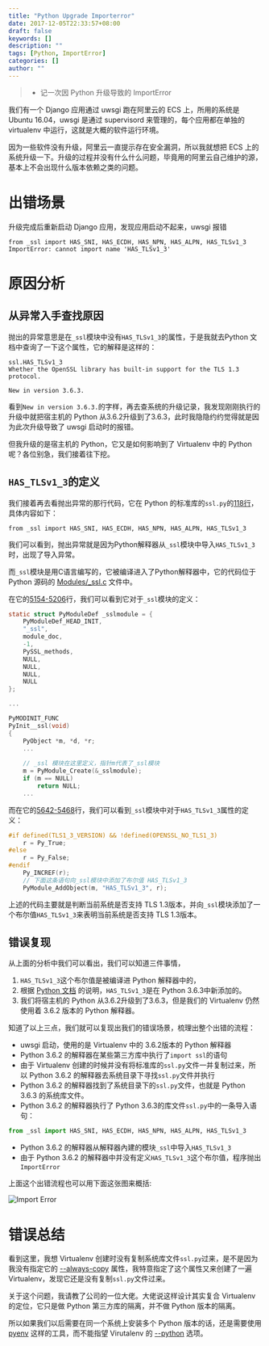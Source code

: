 ```yaml
---
title: "Python Upgrade Importerror"
date: 2017-12-05T22:33:57+08:00
draft: false
keywords: []
description: ""
tags: [Python, ImportError]
categories: []
author: ""
---
```


> + 记一次因 Python 升级导致的 ImportError

<!--more-->


我们有一个 Django 应用通过 uwsgi 跑在阿里云的 ECS 上，所用的系统是 Ubuntu 16.04，uwsgi 是通过 supervisord 来管理的，每个应用都在单独的 virtualenv 中运行，这就是大概的软件运行环境。

因为一些软件没有升级，阿里云一直提示存在安全漏洞，所以我就想把 ECS 上的系统升级一下。升级的过程并没有什么什么问题，毕竟用的阿里云自己维护的源，基本上不会出现什么版本依赖之类的问题。

# 出错场景

升级完成后重新启动 Django 应用，发现应用启动不起来，uwsgi 报错

```
from _ssl import HAS_SNI, HAS_ECDH, HAS_NPN, HAS_ALPN, HAS_TLSv1_3
ImportError: cannot import name 'HAS_TLSv1_3'
```

# 原因分析

## 从异常入手查找原因

抛出的异常意思是在`_ssl`模块中没有`HAS_TLSv1_3`的属性，于是我就去Python 文档中查询了一下这个属性，它的解释是这样的：

```
ssl.HAS_TLSv1_3
Whether the OpenSSL library has built-in support for the TLS 1.3 protocol.

New in version 3.6.3.
```

看到`New in version 3.6.3.`的字样，再去查系统的升级记录，我发现刚刚执行的升级中就把宿主机的 Python 从3.6.2升级到了3.6.3，此时我隐隐约约觉得就是因为此次升级导致了 uwsgi 启动时的报错。

但我升级的是宿主机的 Python，它又是如何影响到了 Virtualenv 中的 Python 呢？各位别急，我们接着往下挖。

## `HAS_TLSv1_3`的定义

我们接着再去看抛出异常的那行代码，它在 Python 的标准库的`ssl.py`的[118行](https://github.com/python/cpython/blob/v3.6.3/Lib/ssl.py#L118)，具体内容如下：

```
from _ssl import HAS_SNI, HAS_ECDH, HAS_NPN, HAS_ALPN, HAS_TLSv1_3
```

我们可以看到，抛出异常就是因为Python解释器从`_ssl`模块中导入`HAS_TLSv1_3`时，出现了导入异常。

而`_ssl`模块是用C语言编写的，它被编译进入了Python解释器中，它的代码位于 Python 源码的 [Modules/_ssl.c](https://github.com/python/cpython/blob/v3.6.3/Lib/ssl.py) 文件中。

在它的[5154-5206](https://github.com/python/cpython/blob/v3.6.3/Modules/_ssl.c#L5154-L5206)行，我们可以看到它对于`_ssl`模块的定义：

```c
static struct PyModuleDef _sslmodule = {
    PyModuleDef_HEAD_INIT,
    "_ssl",
    module_doc,
    -1,
    PySSL_methods,
    NULL,
    NULL,
    NULL,
    NULL
};

...

PyMODINIT_FUNC
PyInit__ssl(void)
{
    PyObject *m, *d, *r;
    ...
  
    // _ssl 模块在这里定义，指针m代表了_ssl模块
    m = PyModule_Create(&_sslmodule);
    if (m == NULL)
        return NULL;
    ...
```

而在它的[5642-5468](https://github.com/python/cpython/blob/v3.6.3/Modules/_ssl.c#L5462-L5468)行，我们可以看到`_ssl`模块中对于`HAS_TLSv1_3`属性的定义：

```c
#if defined(TLS1_3_VERSION) && !defined(OPENSSL_NO_TLS1_3)
    r = Py_True;
#else
    r = Py_False;
#endif
    Py_INCREF(r);
    // 下面这条语句向_ssl模块中添加了布尔值 HAS_TLSv1_3
    PyModule_AddObject(m, "HAS_TLSv1_3", r);
```

上述的代码主要就是判断当前系统是否支持 TLS 1.3版本，并向`_ssl`模块添加了一个布尔值`HAS_TLSv1_3`来表明当前系统是否支持 TLS 1.3版本。

## 错误复现

从上面的分析中我们可以看出，我们可以知道三件事情，

1. `HAS_TLSv1_3`这个布尔值是被编译进 Python 解释器中的，
2. 根据 [Python 文档](https://docs.python.org/3/library/ssl.html#ssl.HAS_TLSv1_3) 的说明，`HAS_TLSv1_3`是在 Python 3.6.3中新添加的。
3. 我们将宿主机的 Python 从3.6.2升级到了3.6.3，但是我们的 Virtualenv 仍然使用着 3.6.2 版本的 Python 解释器。

知道了以上三点，我们就可以复现出我们的错误场景，梳理出整个出错的流程：

+ uwsgi 启动，使用的是 Virtualenv 中的 3.6.2版本的 Python 解释器
+ Python 3.6.2 的解释器在某些第三方库中执行了`import ssl`的语句
+ 由于 Virtualenv 创建的时候并没有将标准库的`ssl.py`文件一并复制过来，所以 Python 3.6.2 的解释器去系统目录下寻找`ssl.py`文件并执行
+ Python 3.6.2 的解释器找到了系统目录下的`ssl.py`文件，也就是 Python 3.6.3 的系统库文件。
+ Python 3.6.2 的解释器执行了 Python 3.6.3的库文件`ssl.py`中的一条导入语句：
```py
from _ssl import HAS_SNI, HAS_ECDH, HAS_NPN, HAS_ALPN, HAS_TLSv1_3
```
+ Python 3.6.2 的解释器从解释器內建的模块`_ssl`中导入`HAS_TLSv1_3`
+ 由于 Python 3.6.2 的解释器中并没有定义`HAS_TLSv1_3`这个布尔值，程序抛出`ImportError`

上面这个出错流程也可以用下面这张图来概括:

![Import Error](https://passage-1253400711.cos-website.ap-beijing.myqcloud.com/2019-02-18-2017-10-14-080329.jpg)

# 错误总结

看到这里，我想 Virtualenv 创建时没有复制系统库文件`ssl.py`过来，是不是因为我没有指定它的 [--always-copy](https://virtualenv.pypa.io/en/stable/reference/#cmdoption-always-copy) 属性，我特意指定了这个属性又来创建了一遍 Virtualenv，发现它还是没有复制`ssl.py`文件过来。

关于这个问题，我请教了公司的一位大佬。大佬说这样设计其实复合 Virtualenv 的定位，它只是做 Python 第三方库的隔离，并不做 Python 版本的隔离。

所以如果我们以后需要在同一个系统上安装多个 Python 版本的话，还是需要使用 [pyenv](https://github.com/pyenv/pyenv) 这样的工具，而不能指望 Virutalenv 的 [--python](https://virtualenv.pypa.io/en/stable/reference/#cmdoption-p) 选项。
